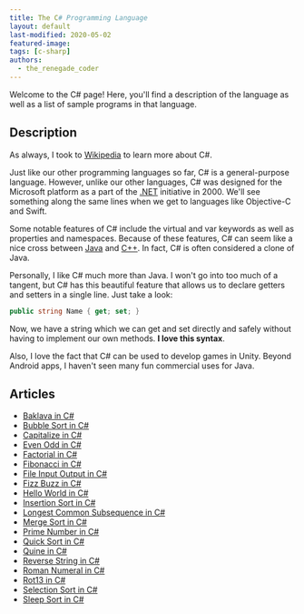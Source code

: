 ```yaml
---
title: The C# Programming Language
layout: default
last-modified: 2020-05-02
featured-image:
tags: [c-sharp]
authors:
  - the_renegade_coder
---
```


Welcome to the C# page! Here, you'll find a description of the language as well as a list of sample programs in that language.

## Description

As always, I took to [Wikipedia][1] to learn more about C#.

Just like our other programming languages so far, C# is a general-purpose
language. However, unlike our other languages, C# was designed for the Microsoft
platform as a part of the [.NET][2] initiative in 2000. We'll see something along the
same lines when we get to languages like Objective-C and Swift.

Some notable features of C# include the virtual and var keywords as well as
properties and namespaces. Because of these features, C# can seem like a nice
cross between [Java][3] and [C++][4]. In fact, C# is often considered a clone of Java.

Personally, I like C# much more than Java. I won't go into too much of a
tangent, but C# has this beautiful feature that allows us to declare getters and
setters in a single line. Just take a look:

```csharp
public string Name { get; set; }
```

Now, we have a string which we can get and set directly and safely without
having to implement our own methods. **I love this syntax**.

Also, I love the fact that C# can be used to develop games in Unity. Beyond
Android apps, I haven't seen many fun commercial uses for Java.

[1]: https://en.wikipedia.org/wiki/C_Sharp_(programming_language)
[2]: https://en.wikipedia.org/wiki/.NET
[3]: https://en.wikipedia.org/wiki/Java_(programming_language)
[4]: https://en.wikipedia.org/wiki/C%2B%2B


## Articles

- [Baklava in C#](https://sampleprograms.io/projects/baklava/c-sharp)
- [Bubble Sort in C#](https://sampleprograms.io/projects/bubble-sort/c-sharp)
- [Capitalize in C#](https://sampleprograms.io/projects/capitalize/c-sharp)
- [Even Odd in C#](https://sampleprograms.io/projects/even-odd/c-sharp)
- [Factorial in C#](https://sampleprograms.io/projects/factorial/c-sharp)
- [Fibonacci in C#](https://sampleprograms.io/projects/fibonacci/c-sharp)
- [File Input Output in C#](https://sampleprograms.io/projects/file-input-output/c-sharp)
- [Fizz Buzz in C#](https://sampleprograms.io/projects/fizz-buzz/c-sharp)
- [Hello World in C#](https://sampleprograms.io/projects/hello-world/c-sharp)
- [Insertion Sort in C#](https://sampleprograms.io/projects/insertion-sort/c-sharp)
- [Longest Common Subsequence in C#](https://sampleprograms.io/projects/longest-common-subsequence/c-sharp)
- [Merge Sort in C#](https://sampleprograms.io/projects/merge-sort/c-sharp)
- [Prime Number in C#](https://sampleprograms.io/projects/prime-number/c-sharp)
- [Quick Sort in C#](https://sampleprograms.io/projects/quick-sort/c-sharp)
- [Quine in C#](https://sampleprograms.io/projects/quine/c-sharp)
- [Reverse String in C#](https://sampleprograms.io/projects/reverse-string/c-sharp)
- [Roman Numeral in C#](https://sampleprograms.io/projects/roman-numeral/c-sharp)
- [Rot13 in C#](https://sampleprograms.io/projects/rot13/c-sharp)
- [Selection Sort in C#](https://sampleprograms.io/projects/selection-sort/c-sharp)
- [Sleep Sort in C#](https://sampleprograms.io/projects/sleep-sort/c-sharp)
